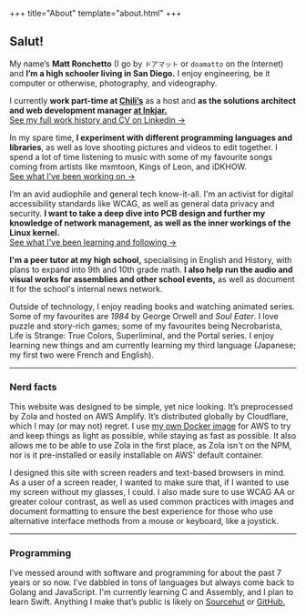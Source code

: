 +++
title="About"
template="about.html"
+++

## Salut!

My name’s **Matt Ronchetto** (I go by `ドアマット` or `doamatto` on the Internet) and **I’m a high schooler living in San Diego.** I enjoy engineering, be it computer or otherwise, photography, and videography.

I currently **work part-time at [Chili’s](https://chilis.com)** as a host and **as the solutions architect and web development manager [at Inkjar.](https://inkjar.org)**<br/>
[See my full work history and CV on Linkedin &rarr;](https://linkedin.com/in/matthewronchetto)

In my spare time, **I experiment with different programming languages and libraries**, as well as love shooting pictures and videos to edit together. I spend a lot of time listening to music with some of my favourite songs coming from artists like mxmtoon, Kings of Leon, and iDKHOW.<br/>
[See what I’ve been working on &rarr;](/projects)

I’m an avid audiophile and general tech know-it-all. I'm an activist for digital accessibility standards like WCAG, as well as general data privacy and security. **I want to take a deep dive into PCB design and further my knowledge of network management, as well as the inner workings of the Linux kernel.**<br/>
[See what I've been learning and following &rarr;](/blog)

**I'm a peer tutor at my high school,** specialising in English and History, with plans to expand into 9th and 10th grade math. **I also help run the audio and visual works for assemblies and other school events,** as well as document it for the school's internal news network.

Outside of technology, I enjoy reading books and watching animated series. Some of my favourites are *1984* by George Orwell and *Soul Eater*. I love puzzle and story-rich games; some of my favourites being Necrobarista, Life is Strange: True Colors, Superliminal, and the Portal series. I enjoy learning new things and am currently learning my third language (Japanese; my first two were French and English).

---

### Nerd facts

This website was designed to be simple, yet nice looking. It’s preprocessed by Zola and hosted on AWS Amplify. It’s distributed globally by Cloudflare, which I may (or may not) regret. I use [my own Docker image](https://github.com/doamatto/amplify-zola) for AWS to try and keep things as light as possible, while staying as fast as possible. It also allows me to be able to use Zola in the first place, as Zola isn't on the NPM, nor is it pre-installed or easily installable on AWS' default container.

I designed this site with screen readers and text-based browsers in mind. As a user of a screen reader, I wanted to make sure that, if I wanted to use my screen without my glasses, I could. I also made sure to use WCAG AA or greater colour contrast, as well as used common practices with images and document formatting to ensure the best experience for those who use alternative interface methods from a mouse or keyboard, like a joystick.

---

### Programming

I’ve messed around with software and programming for about the past 7 years or so now. I’ve dabbled in tons of languages but always come back to Golang and JavaScript. I'm currently learning C and Assembly, and I plan to learn Swift. Anything I make that’s public is likely on [Sourcehut](https://sr.ht/~doamatto/) or [GitHub.](https://github.com/doamatto)

